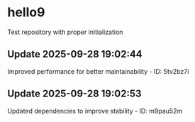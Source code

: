 # hello9
Test repository with proper initialization

## Update 2025-09-28 19:02:44
Improved performance for better maintainability - ID: 5tv2bz7i


## Update 2025-09-28 19:02:53
Updated dependencies to improve stability - ID: m9pau52m

